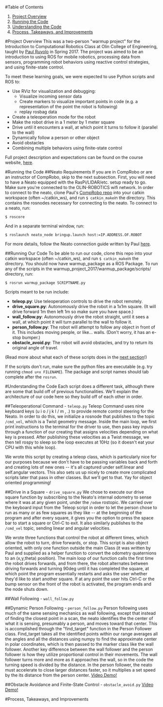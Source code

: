 #Table of Contents
1. [Project Overview](#project-overview)
2. [Running the Code](#running-the-code)
3. [Understanding the Code](#understanding-the-code)
4. [Process, Takeaways, and Improvements](#process-takeaways-and-improvements)


#Project Overview
This was a two-person "warmup project" for the Introduction to Computational Robotics Class at Olin College of Engineering, taught by [Paul Ruvolo](https://github.com/paulruvolo) in Spring 2017. The project was aimed to be an introduction to using ROS for mobile robotics, processing data from sensors, programming robot behaviors using reactive control strategies, and using finite-state control. 

To meet these learning goals, we were expected to use Python scripts and ROS to:
* Use RViz for visualization and debugging: 
  * Visualize incoming sensor data
  * Create markers to visualize important points in code (e.g. a representation of the point the robot is following)
  * replay rosbag data 
* Create a teleoperation mode for the robot
* Make the robot drive in a 1 meter by 1 meter square
* Drive until it encounters a wall, at which point it turns to follow it (parallel to the wall)
* Dynamically follow a person or other object
* Avoid obstacles
* Combining multiple behaviors using finite-state control

Full project description and expectations can be found on the course website, [here](https://sites.google.com/site/comprobo17/projects/warmup-project).


#Running the Code
##Neato Requirements
If you are in CompRobo or are an instructor of CompRobo, skip to the next subsection.
First, you will need to have a Neato equipped with the RasPi/LIDAR/etc. setup ready to go. Make sure you're connected to the OLIN-ROBOTICS wifi network.
In order to connect to the neato, clone Paul's [CompRobo repo](https://github.com/paulruvolo/comprobo17) into your catkin workspace (often ~/catkin_ws), and run `$ catkin_make`in the directory. This contains the rosnodes necessary for connecting to the neato. 
To connect to a neato, run: 

``` 
$ roscore
```

And in a separate terminal window, run:

```
$ roslaunch neato_node bringup.launch host:=IP.ADDRESS.OF.ROBOT
```

For more details, follow the Neato connection guide written by Paul [here](https://sites.google.com/site/comprobo17/how-to/neato-etiquette).

##Running Our Code
To be able to run our code, clone this repo into your catkin workspace (often ~/catkin_ws), and run `$ catkin_make`in the directory. You should now have warmup_package as a ROS Package.
To run any of the scripts in the warmup_project_2017/warmup_package/scripts/ directory, run:

```
$ rosrun warmup_package SCRIPTNAME.py
```

Scripts meant to be run include: 
* __teleop.py__: Use teleoperation controls to drive the robot remotely.
* __drive_square.py__: Autonomously drive the robot in a 1x1m square. (It will drive forward 1m then left 1m so make sure you have space.) 
* __wall_follow.py__: Autonomously drive the robot straight, until it sees a wall, at which point it will turn parallel to the wall to follow it.
* __person_follow.py__: The robot will attempt to follow any object in front of it. This includes moving people, or like... walls. (Don't worry, it has an e-stop bumper.)
* __obstacle_avoid.py__: The robot will avoid obstacles, and try to return its original angle of travel.

(Read more about what each of these scripts does in the [next section](#understanding-the-code)!)

If the scripts don't run, make sure the python files are executable (e.g. try running `chmod u+x FILENAME`). The package and script names should tab complete after the `rosrun`.

#Understanding the Code
Each script does a different task, although there are some that build off of previous functionalities. We'll explain the architecture of our code here so they build off of each other in order.

##Teleoperational Command - `teleop.py`
Teleop Command uses nine keyboard keys (u i o / j k l / m , .) to provide remote control steering for the Neato. In order to do this, we initialize a rosnode that publishes to the topic `/cmd_vel`, which is a Twist geometry message. Inside the main loop, we first print instructions to the terminal for the driver to use, then pass key inputs through a function of our creating that assigns velocities depending on what key is pressed. After publishing these velocities as a Twist message, we then tell rospy to sleep so the loop executes at 10Hz (so it doesn't eat your CPU with this while loop).

We wrote this script by creating a teleop class, which is particularly nice for our purposes because we don't have to be passing variables back and forth and creating lots of new ones -- it's all captured under self.linear and self.angular vectors. This also sets us up nicely to create more complicated scripts later that pass in other classes. But we'll get to that. Yay for object oriented programming!

##Drive in a Square - `drive_square.py`
We chose to execute our drive square function by subscribing to the Neato's internal odometry to sense where it was at any given point, under the `/odom` rostopic. We carried over the keyboard input from the Teleop script in order to let the person chose to run as many or as few squares as they like -- at the beginning of the program and after every square, it gives you the option to press the space bar to start a square or Ctrl-C to exit. It also similarly publishes to the `/cmd_vel` topic, sending linear and angular velocities. 

We wrote three functions that control the robot at different times, which allow the robot to turn, drive forwards, or stop. This script is also object oriented, with only one function outside the main Class (it was written by Paul and supplied as a helper function to convert the odometry quaternions to an (x,y,theta) position). The main loop of our function calls the first time the robot drives forwards, and from there, the robot alternates between driving forwards and turning 90deg until it has completed the square, at which point the program essentially restarts and asks the user whether they'd like to start another square. If at any point the user hits Ctrl-C or the bump sensor on the front of the robot is activated, the program ends and the node shuts down. 

##Wall Following - `wall_follow.py`

##Dynamic Person Following - `person_follow.py`
Person following uses much of the same sensing mechanics as wall following, except that instead of finding the closest point in a scan, the neato identifies the the center of what it is sensing, presumably a person, and moves toward that center. This is accomplished through the "find_target" function in the Person Follower class. Find_target takes all the identified points within our range averages all the angles and all the distances using numpy to find the approximate center in polar coordinates, which is then passed to the marker class like the wall follower.
Another key difference between the wall follower and the person follower is how they utilize proportional control in their movements. The wall follower turns more and more as it approaches the wall, so in the code the turning speed is divided by the distance. In the person follower, the neato must accelerate to close larger distances faster, so it multiplies a set speed by the its distance from the person center.
[Video Demo!](https://www.youtube.com/watch?v=5vwHkopVCrM)

##Obstacle Avoidance and Finite-State Control - `obstacle_avoid.py`
[Video Demo!](https://www.youtube.com/watch?v=7-8pAAtLgBg)

#Process, Takeaways, and Improvements
